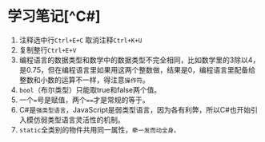 # 学习笔记[^C#]

1. 注释选中行`Ctrl+E+C`    取消注释`Ctrl+K+U`
2. 复制整行`Ctrl+E+V`
3. 编程语言的数据类型和数学中的数据类型不完全相同，比如数学里的3除以4，是0.75，但在编程语言里如果用这两个整数做，结果是0，编程语言里配备给整数和小数的运算不一样，得注意`操作符`。
4. `bool`（布尔类型）只能取true和false两个值。
5. 一个`=`号是赋值，两个`==`才是常规的等于。
6. C#是`强类型语言`，JavaScript是弱类型语言，因为各有利弊，所以C#也开始引入模仿弱类型语言灵活性的机制。 
7. `static`全类别的物件共用同一属性，`牵一发而动全身。`




